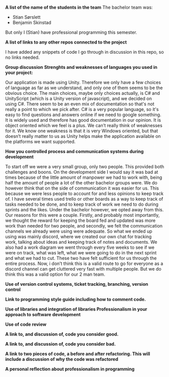 **A list of the name of the students in the team**
The bachelor team was:
- Stian Sørslett
- Benjamin Skinstad

But only I (Stian) have professional programming this semester. 

**A list of links to any other repos connected to the project**

I have added any snippets of code I go through in discussion in this repo, so no links needed.

**Group discussion**
**Strenghts and weaknesses of languages you used in your project:**

Our application is made using Unity. Therefore we only have a few choices of language as far as we understand, and only one of them seems to be the obvious choice. The main choices, maybe only choices actually, is C# and UnityScript (which is a Unity version of javascript), and we decided on using C#. There seem to be an even mix of documentation so that's not really a point to which we pick after. C# is a very popular language, so it's easy to find questions and answers online if we need to google something. It is widely used and therefore has good documentation in our opinion. It is object oriented which we feel is a plus. We can’t really think of weaknesses for it. We know one weakness is that it is very Windows oriented, but that doesn’t really matter to us as Unity helps make the application available on the platforms we want supported. 

**How you controlled process and communication systems during development**

To start off we were a very small group, only two people. This provided both challenges and boons. On the development side I would say it was bad at times because of the little amount of manpower we had to work with, being half the amount of people a lot of the other bachelor groups were. We do however think that on the side of communication it was easier for us. This because we were less people to account for and less opinions to keep track of. I have several times used trello or other boards as a way to keep track of tasks needed to be done, and to keep track of work we need to do during sprints and the likes. Under the bachelor however, we opted away from this. Our reasons for this were a couple. Firstly, and probably most importantly, we thought the reward for keeping the board fed and updated was more work than needed for two people, and secondly, we felt the communication channels we already were using were adequate. 
So what we ended up using was mainly discord, where we created our own chat for tracking work, talking about ideas and keeping track of notes and documents. We also had a work diagram we went through every five weeks to see if we were on track, what was left, what we were going to do in the next sprint and what we had to cut. These two have felt sufficient for us through the entire process. Now, i don’t think this is a valid route to go for everyone as a discord channel can get cluttered very fast with multiple people. But we do think this was a valid option for our 2 man team.   

**Use of version control systems, ticket tracking, branching, version control**

**Link to programming style guide including how to comment code.**

**Use of libraries and integration of libraries Professionalism in your approach to software development**

**Use of code review**

**A link to, and discussion of, code you consider good.**

**A link to, and discussion of, code you consider bad.**

**A link to two pieces of code, a before and after refactoring. This will include a discussion of why the code was refactored**

**A personal reflection about professionalism in programming**
